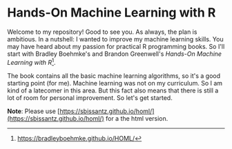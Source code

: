 # Hands-On Machine Learning with R 

Welcome to my repository! Good to see you. As always, the plan is ambitious. In
a nutshell: I wanted to improve my machine learning skills. You may have heard
about my passion for practical R programming books. So I'll start with Bradley
Boehmke's and Brandon Greenwell's *Hands-On Machine Learning with R*[^1]. 

The book contains all the basic machine learning algorithms, so it's a good
starting point (for me). Machine learning was not on my curriculum. So I am
kind of a latecomer in this area. But this fact also means that there is still
a lot of room for personal improvement. So let's get started.

**Note**: Please use [https://sbissantz.github.io/homl/](https://sbissantz.github.io/homl/) for a the html version.

[^1]: https://bradleyboehmke.github.io/HOML/
